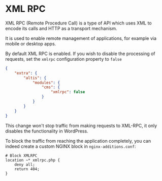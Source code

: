 # XML RPC

XML RPC (Remote Procedure Call) is a type of API which uses XML to encode its calls and HTTP as a transport mechanism.

It is used to enable remote management of applications, for example via mobile or desktop apps.

By default XML RPC is enabled. If you wish to disable the processing of requests, set the `xmlrpc` configuration property to `false`

```json
{
	"extra": {
		"altis": {
			"modules": {
				"cms": {
					"xmlrpc": false
				}
			}
		}
	}
}
```

This change won't stop traffic from making requests to XML-RPC, it only disables the functionality in WordPress.

To block the traffic from reaching the application completely, you can indeed create a custom NGINX block in `nginx-additions.conf`:

```
# Block XMLRPC
location ~* xmlrpc.php {
    deny all;
    return 404;
}
```
